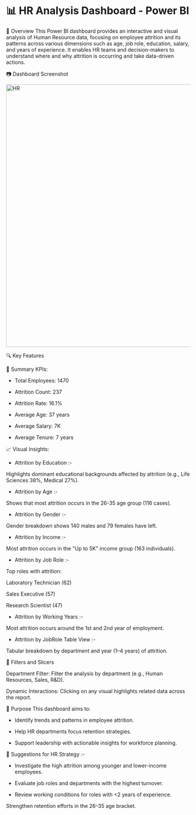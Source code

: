 # 📊 HR Analysis Dashboard - Power BI
📝 Overview
This Power BI dashboard provides an interactive and visual analysis of Human Resource data, focusing on employee attrition and its patterns across various dimensions such as age, job role, education, salary, and years of experience. It enables HR teams and decision-makers to understand where and why attrition is occurring and take data-driven actions.

📷 Dashboard Screenshot

<img width="1283" height="716" alt="HR" src="https://github.com/user-attachments/assets/967e0e80-7e49-4a72-90de-01d9152417d6" />




🔍 Key Features

🔢 Summary KPIs:


- Total Employees: 1470

- Attrition Count: 237

- Attrition Rate: 16.1%

- Average Age: 37 years

- Average Salary: 7K

- Average Tenure: 7 years

📈 Visual Insights:
- Attrition by Education :- 

 Highlights dominant educational backgrounds affected by attrition (e.g., Life Sciences 38%, Medical 27%).

- Attrition by Age :-

Shows that most attrition occurs in the 26-35 age group (116 cases).

- Attrition by Gender :-

Gender breakdown shows 140 males and 79 females have left.

- Attrition by Income :-

Most attrition occurs in the "Up to 5K" income group (163 individuals).

- Attrition by Job Role :-

Top roles with attrition:

Laboratory Technician (62)

Sales Executive (57)

Research Scientist (47)

- Attrition by Working Years :- 

Most attrition occurs around the 1st and 2nd year of employment.

- Attrition by JobRole Table View :-

Tabular breakdown by department and year (1–4 years) of attrition.



🧭 Filters and Slicers

Department Filter: Filter the analysis by department (e.g., Human Resources, Sales, R&D).

Dynamic Interactions: Clicking on any visual highlights related data across the report.


🎯 Purpose
This dashboard aims to:

- Identify trends and patterns in employee attrition.

- Help HR departments focus retention strategies.

- Support leadership with actionable insights for workforce planning.



📌 Suggestions for HR Strategy :- 

- Investigate the high attrition among younger and lower-income employees.

- Evaluate job roles and departments with the highest turnover.

- Review working conditions for roles with <2 years of experience.

Strengthen retention efforts in the 26–35 age bracket.

